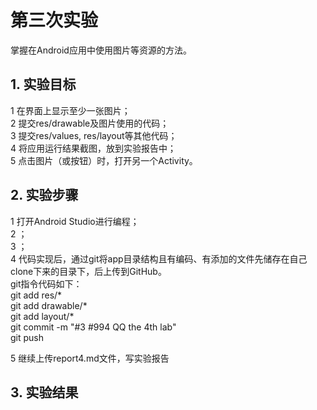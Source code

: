 # 第三次实验 
掌握在Android应用中使用图片等资源的方法。
## 1. 实验目标
1    在界面上显示至少一张图片；  
2    提交res/drawable及图片使用的代码；  
3    提交res/values, res/layout等其他代码；  
4    将应用运行结果截图，放到实验报告中；  
5    点击图片（或按钮）时，打开另一个Activity。  
## 2. 实验步骤

1    打开Android Studio进行编程；  
2    ；  
3    ；  
4    代码实现后，通过git将app目录结构且有编码、有添加的文件先储存在自己clone下来的目录下，后上传到GitHub。  
git指令代码如下：  
    git add res/*  
    git add drawable/*  
    git add layout/*  
    git commit -m "#3 #994 QQ the 4th lab"  
    git push  

5    继续上传report4.md文件，写实验报告
## 3. 实验结果
